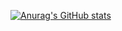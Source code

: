 [![Anurag's GitHub stats](https://github-readme-stats.vercel.app/api?username=atagaev95)](https://github.com/anuraghazra/github-readme-stats)

[//]: # (![Anurag's GitHub stats]&#40;https://github-readme-stats.vercel.app/api?username=atagaev95&show=reviews,discussions_started,discussions_answered,prs_merged,prs_merged_percentage&#41;)

<!--
**ATAGAEV95/ATAGAEV95** is a ✨ _special_ ✨ repository because its `README.md` (this file) appears on your GitHub profile.

Here are some ideas to get you started:

- 🔭 I’m currently working on ...
- 🌱 I’m currently learning ...
- 👯 I’m looking to collaborate on ...
- 🤔 I’m looking for help with ...
- 💬 Ask me about ...
- 📫 How to reach me: ...
- 😄 Pronouns: ...
- ⚡ Fun fact: ...
-->
